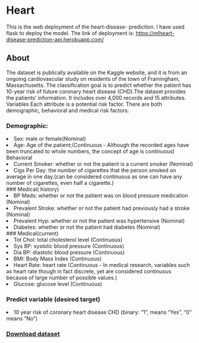 # Heart
This is the web deployment of the heart-disease- prediction. I have used flask to deploy the model.
The link of deployment is:
https://mlheart-disease-prediction-api.herokuapp.com/

## About
The dataset is publically available on the Kaggle website, and it is from an ongoing cardiovascular study on residents of the town of Framingham, Massachusetts. The classification goal is to predict whether the patient has 10-year risk of future coronary heart disease (CHD).The dataset provides the patients’ information. It includes over 4,000 records and 15 attributes.
Variables
Each attribute is a potential risk factor. There are both demographic, behavioral and medical risk factors.</p>

### Demographic:
<li>Sex: male or female(Nominal)</li>
<li> Age: Age of the patient;(Continuous - Although the recorded ages have been truncated to whole numbers, the concept of age is continuous)
Behavioral</li>
<li>Current Smoker: whether or not the patient is a current smoker (Nominal)</li>
<li> Cigs Per Day: the number of cigarettes that the person smoked on average in one day.(can be considered continuous as one can have any number of cigarettes, even half a cigarette.)</li>
### Medical( history)
<li> BP Meds: whether or not the patient was on blood pressure medication (Nominal)</li>
<li> Prevalent Stroke: whether or not the patient had previously had a stroke (Nominal)</li>
<li> Prevalent Hyp: whether or not the patient was hypertensive (Nominal)</li>
<li> Diabetes: whether or not the patient had diabetes (Nominal)</li>
### Medical(current)
<li> Tot Chol: total cholesterol level (Continuous)</li>
<li> Sys BP: systolic blood pressure (Continuous)</li>
<li> Dia BP: diastolic blood pressure (Continuous)</li>
<li> BMI: Body Mass Index (Continuous)</li>
<li> Heart Rate: heart rate (Continuous - In medical research, variables such as heart rate though in fact discrete, yet are considered continuous because of large number of possible values.)</li>
<li> Glucose: glucose level (Continuous)</li>
<h3>Predict variable (desired target)</h3>
<li>10 year risk of coronary heart disease CHD (binary: “1”, means “Yes”, “0” means “No”)</li>

<a href="https://www.kaggle.com/datasets/dileep070/heart-disease-prediction-using-logistic-regression"><h3> Download dataset</h3></a>
